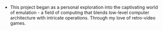 - This project began as a personal exploration into the captivating world of emulation - a field of computing that blends low-level computer architecture with intricate operations. Through my love of retro-video games.
